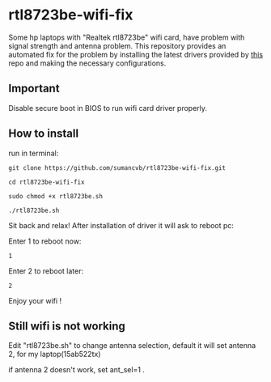 # rtl8723be-wifi-fix

Some hp laptops with "Realtek rtl8723be" wifi card, have problem with signal strength and antenna problem.
This repository provides an automated fix for the problem by installing the latest drivers provided by [this](https://github.com/lwfinger/rtlwifi_new) repo and making the necessary configurations.

## Important 
Disable secure boot in BIOS to run wifi card driver properly.

## How to install
run in terminal:


    git clone https://github.com/sumancvb/rtl8723be-wifi-fix.git
    
    cd rtl8723be-wifi-fix
    
    sudo chmod +x rtl8723be.sh
    
    ./rtl8723be.sh
    
    
Sit back and relax! After installation of driver it will ask to reboot pc:

Enter 1 to reboot now:

    1

Enter 2 to reboot later:

    2

Enjoy your wifi !


## Still wifi is not working

Edit "rtl8723be.sh" to change antenna selection, default it will set antenna 2, for my laptop(15ab522tx)

if antenna 2 doesn't work, set ant_sel=1 .
